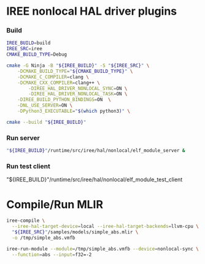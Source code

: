 # IREE nonlocal HAL driver plugins

### Build

```sh
IREE_BUILD=build
IREE_SRC=iree
CMAKE_BUILD_TYPE=Debug

cmake -G Ninja -B "${IREE_BUILD}" -S "${IREE_SRC}" \
	-DCMAKE_BUILD_TYPE="${CMAKE_BUILD_TYPE}" \
	-DCMAKE_C_COMPILER=clang \
	-DCMAKE_CXX_COMPILER=clang++ \
        -DIREE_HAL_DRIVER_NONLOCAL_SYNC=ON \
        -DIREE_HAL_DRIVER_NONLOCAL_TASK=ON \
	-DIREE_BUILD_PYTHON_BINDINGS=ON  \
	-DNL_USE_SERVER=ON \
	-DPython3_EXECUTABLE="$(which python3)" \

cmake --build "${IREE_BUILD}"
```

### Run server

```sh
"${IREE_BUILD}"/runtime/src/iree/hal/nonlocal/elf_module_server &
```

### Run test client
"${IREE_BUILD}"/runtime/src/iree/hal/nonlocal/elf_module_test_client

# Compile/Run MLIR

```sh
iree-compile \
  --iree-hal-target-device=local --iree-hal-target-backends=llvm-cpu \
  "${IREE_SRC}"/samples/models/simple_abs.mlir \
  -o /tmp/simple_abs.vmfb
```

```sh
iree-run-module --module=/tmp/simple_abs.vmfb --device=nonlocal-sync \
  --function=abs --input=f32=-2
```

